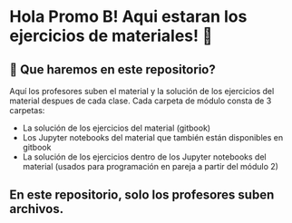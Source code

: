 # Hola Promo B! Aqui estaran los ejercicios de materiales! 👋


## 🚀 Que haremos en este repositorio?

Aquí los profesores suben el material y la solución de los ejercicios del material despues de cada clase. Cada carpeta de módulo consta de 3 carpetas:

- La solución de los ejercicios del material (gitbook)
- Los Jupyter notebooks del material que también están disponibles en gitbook
- La solución de los ejercicios dentro de los Jupyter notebooks del material (usados para programación en pareja a partir del módulo 2)



## En este repositorio, solo los profesores suben archivos.


